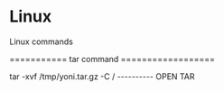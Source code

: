 # Linux
Linux commands 

=========== tar command ==================

tar -xvf /tmp/yoni.tar.gz -C / ---------- OPEN TAR 
